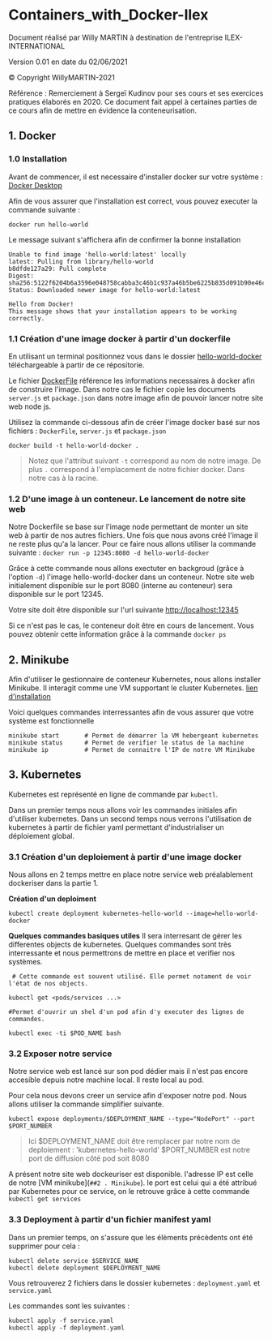 # Containers_with_Docker-Ilex

Document réalisé par Willy MARTIN à destination de l'entreprise ILEX-INTERNATIONAL

Version 0.01 en date du 02/06/2021

&copy; Copyright WillyMARTIN-2021 

Référence : Remerciement à Sergeï Kudinov pour ses cours et ses exercices pratiques élaborés en 2020. Ce document fait appel à certaines parties de ce cours afin de mettre en évidence la conteneurisation.

## 1. Docker

### 1.0 Installation

Avant de commencer, il est necessaire d'installer docker sur votre système : [Docker Desktop](https://www.docker.com/get-started)

Afin de vous assurer que l'installation est correct, vous pouvez executer la commande suivante :
```
docker run hello-world
```

Le message suivant s'affichera afin de confirmer la bonne installation

```
Unable to find image 'hello-world:latest' locally
latest: Pulling from library/hello-world
b8dfde127a29: Pull complete
Digest: sha256:5122f6204b6a3596e048758cabba3c46b1c937a46b5be6225b835d091b90e46c
Status: Downloaded newer image for hello-world:latest

Hello from Docker!
This message shows that your installation appears to be working correctly.
```

### 1.1 Création d'une image docker à partir d'un dockerfile

En utilisant un terminal positionnez vous dans le dossier [hello-world-docker](./hello-world-docker) téléchargeable à partir de ce répositorie.

Le fichier [DockerFile](./hello-world-docker/Dockerfile) référence les informations necessaires à docker afin de construire l'image. Dans notre cas le fichier copie les documents `server.js` et `package.json` dans notre image afin de pouvoir lancer notre site web node js.

Utilisez la commande ci-dessous afin de créer l'image docker basé sur nos fichiers : `DockerFile`, `server.js` et `package.json`

```
docker build -t hello-world-docker .
```

> Notez que l'attribut suivant `-t` correspond au nom de notre image. De plus `.` correspond à l'emplacement de notre fichier docker. Dans notre cas à la racine.

### 1.2 D'une image à un conteneur. Le lancement de notre site web

Notre Dockerfile se base sur l'image node permettant de monter un site web à partir de nos autres fichiers. Une fois que nous avons créé l'image il ne reste plus qu'a la lancer. Pour ce faire nous allons utiliser la commande suivante :
`docker run -p 12345:8080 -d hello-world-docker`

Grâce à cette commande nous allons exectuter en backgroud (grâce à l'option `-d`) l'image hello-world-docker dans un conteneur. Notre site web initialement disponible sur le port 8080 (interne au conteneur) sera disponible sur le port 12345.

Votre site doit être disponible sur l'url suivante [http://localhost:12345](http://localhost:12345)

Si ce n'est pas le cas, le conteneur doit être en cours de lancement. Vous pouvez obtenir cette information grâce à la commande `docker ps`

## 2. Minikube

Afin d'utiliser le gestionnaire de conteneur Kubernetes, nous allons installer Minikube. Il interagit comme une VM supportant le cluster Kubernetes. [lien d'installation](https://minikube.sigs.k8s.io/docs/start/)

Voici quelques commandes interressantes afin de vous assurer que votre système est fonctionnelle
```
minikube start       # Permet de démarrer la VM hebergeant kubernetes
minikube status      # Permet de verifier le status de la machine
minikube ip          # Permet de connaitre l'IP de notre VM Minikube
```

## 3. Kubernetes

Kubernetes est représenté en ligne de commande par `kubectl`.

Dans un premier temps nous allons voir les commandes initiales afin d'utiliser kubernetes. Dans un second temps nous verrons l'utilisation de kubernetes à partir de fichier yaml permettant d'industrialiser un déploiement global.

### 3.1 Création d'un deploiement à partir d'une image docker

Nous allons en 2 temps mettre en place notre service web préalablement dockeriser dans la partie 1.

**Création d'un deploiment**
```
kubectl create deployment kubernetes-hello-world --image=hello-world-docker
```

**Quelques commandes basiques utiles**
Il sera interresant de gérer les differentes objects de kubernetes. Quelques commandes sont très interressante et nous permettrons de mettre en place et verifier nos systèmes.

```
 # Cette commande est souvent utilisé. Elle permet notament de voir l'état de nos objects.

kubectl get <pods/services ...> 

#Permet d'ouvrir un shel d'un pod afin d'y executer des lignes de commandes.

kubectl exec -ti $POD_NAME bash
```

### 3.2 Exposer notre service

Notre service web est lancé sur son pod dédier mais il n'est pas encore accesible depuis notre machine local. Il reste local au pod.

Pour cela nous devons creer un service afin d'exposer notre pod. Nous allons utiliser la commande simplifier suivante.

```
kubectl expose deployments/$DEPLOYMENT_NAME --type="NodePort" --port $PORT_NUMBER
```
> Ici $DEPLOYMENT_NAME doit être remplacer par notre nom de deploiement : 'kubernetes-hello-world'
> $PORT_NUMBER est notre port de diffusion côté pod soit 8080

A présent notre site web dockeuriser est disponible. l'adresse IP est celle de notre [VM minikube](`##2 . Minikube`). le port est celui qui a été attribué par Kubernetes pour ce service, on le retrouve grâce à cette commande `kubectl get services`


### 3.3 Deployment à partir d'un fichier manifest yaml

Dans un premier temps, on s'assure que les élèments précèdents ont été supprimer pour cela :
```
kubectl delete service $SERVICE_NAME
kubectl delete deployment $DEPLOYMENT_NAME
```

Vous retrouverez 2 fichiers dans le dossier kubernetes : `deployment.yaml` et `service.yaml`

Les commandes sont les suivantes :
```
kubectl apply -f service.yaml
kubectl apply -f deployment.yaml
```
